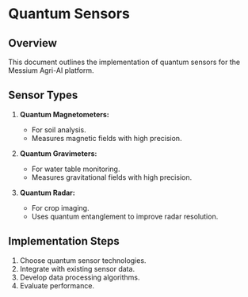 # Quantum Sensors

## Overview

This document outlines the implementation of quantum sensors for the Messium Agri-AI platform.

## Sensor Types

1.  **Quantum Magnetometers:**
    *   For soil analysis.
    *   Measures magnetic fields with high precision.

2.  **Quantum Gravimeters:**
    *   For water table monitoring.
    *   Measures gravitational fields with high precision.

3.  **Quantum Radar:**
    *   For crop imaging.
    *   Uses quantum entanglement to improve radar resolution.

## Implementation Steps

1.  Choose quantum sensor technologies.
2.  Integrate with existing sensor data.
3.  Develop data processing algorithms.
4.  Evaluate performance.
